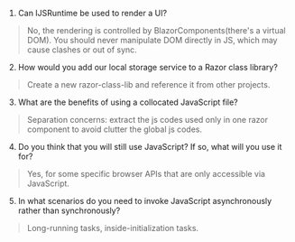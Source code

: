 1. Can IJSRuntime be used to render a UI?
> No, the rendering is controlled by BlazorComponents(there's a virtual DOM). 
You should never manipulate DOM directly in JS, which may cause clashes or out of sync.

2. How would you add our local storage service to a Razor class library?
> Create a new razor-class-lib and reference it from other projects.

3. What are the benefits of using a collocated JavaScript file?
> Separation concerns: extract the js codes used only in one razor component 
to avoid clutter the global js codes.

4. Do you think that you will still use JavaScript? If so, what will you use it for?
> Yes, for some specific browser APIs that are only accessible via JavaScript.

5. In what scenarios do you need to invoke JavaScript asynchronously rather than synchronously?
> Long-running tasks, inside-initialization tasks.
